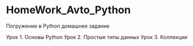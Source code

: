 ﻿# HomeWork_Avto_Python

Погружение в Python домашнее задание

Урок 1. Основы Python
Урок 2. Простые типы данных
Урок 3. Коллекции
